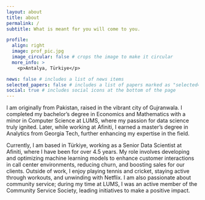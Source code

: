 ```yaml
---
layout: about
title: about
permalink: /
subtitle: What is meant for you will come to you.

profile:
  align: right
  image: prof_pic.jpg
  image_circular: false # crops the image to make it circular
  more_info: >
    <p>Antalya, Türkiye</p>

news: false # includes a list of news items
selected_papers: false # includes a list of papers marked as "selected={true}"
social: true # includes social icons at the bottom of the page
---
```


I am originally from Pakistan, raised in the vibrant city of Gujranwala. I completed my bachelor’s degree in Economics and Mathematics with a minor in Computer Science at LUMS, where my passion for data science truly ignited. Later, while working at Afiniti, I earned a master’s degree in Analytics from Georgia Tech, further enhancing my expertise in the field.

Currently, I am based in Türkiye, working as a Senior Data Scientist at Afiniti, where I have been for over 4.5 years. My role involves developing and optimizing machine learning models to enhance customer interactions in call center environments, reducing churn, and boosting sales for our clients. Outside of work, I enjoy playing tennis and cricket, staying active through workouts, and unwinding with Netflix. I am also passionate about community service; during my time at LUMS, I was an active member of the Community Service Society, leading initiatives to make a positive impact.
